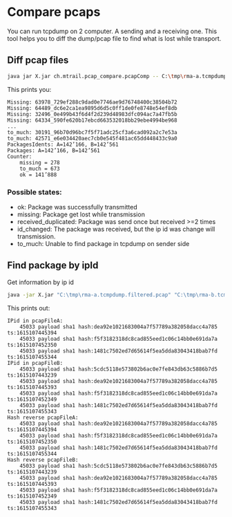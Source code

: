 # Compare pcaps

You can run tcpdump on 2 computer. A sending and a receiving one.
This tool helps you to diff the dump/pcap file to find what is lost while transport.

## Diff pcap files

```bash
java jar X.jar ch.mtrail.pcap_compare.pcapComp -- C:\tmp\rma-a.tcmpdump.filtered.pcap C:\tmp\rma-b.tcmpdump.filtered.pcap 10.172.160.251 239.192.9.7
```

This prints you:
```
Missing: 63978_729ef288c9dad0e7746ae9d76748400c38504b72
Missing: 64489_dc6e2ca1ea9895d6d5c0ff1de0fe8748e54ef8db
Missing: 32496_0e499b43f6d4f2d239d48983dfc094ac7a47fb5b
Missing: 64334_590fe620b17ebcd663532018bb29ebe4994be968
...
to_much: 30191_96b70d96bc7f5f71adc25cf3a6cad092a2c7e53a
to_much: 42571_e6e034420aec7cb0e545f481ac65dd448433c9a0
PackagesIdents: A=142’166, B=142’561
Packages: A=142’166, B=142’561
Counter: 
	missing = 278
	to_much = 673
	ok = 141’888
```

### Possible states:

- ok: Package was successfully transmitted
- missing: Package get lost while transmission
- received_duplicated: Package was send once but received >=2 times
- id_changed: The package was received, but the ip id was change will transmission.
- to_much: Unable to find package in tcpdump on sender side


## Find package by ipId

Get information by ip id

```bash
java -jar X.jar "C:\tmp\rma-a.tcmpdump.filtered.pcap" "C:\tmp\rma-b.tcmpdump.filtered.pcap" 30191
```

This prints out:
```
IPid in pcapFileA:
	45033 payload sha1 hash:dea92e1021683004a7f57789a382058dacc4a785 ts:1615107445394
	45033 payload sha1 hash:f5f3182318dc8cad855eed1c06c14bb0e691da7a ts:1615107452350
	45033 payload sha1 hash:1481c7502ed7d65614f5ea5dda83043418bab7fd ts:1615107455344
IPid in pcapFileB:
	45033 payload sha1 hash:5cdc5118e573802b6ac0e7fe843db63c5886b7d5 ts:1615107443239
	45033 payload sha1 hash:dea92e1021683004a7f57789a382058dacc4a785 ts:1615107445393
	45033 payload sha1 hash:f5f3182318dc8cad855eed1c06c14bb0e691da7a ts:1615107452349
	45033 payload sha1 hash:1481c7502ed7d65614f5ea5dda83043418bab7fd ts:1615107455343
Hash reverse pcapFileA:
	45033 payload sha1 hash:dea92e1021683004a7f57789a382058dacc4a785 ts:1615107445394
	45033 payload sha1 hash:f5f3182318dc8cad855eed1c06c14bb0e691da7a ts:1615107452350
	45033 payload sha1 hash:1481c7502ed7d65614f5ea5dda83043418bab7fd ts:1615107455344
Hash reverse pcapFileB:
	45033 payload sha1 hash:5cdc5118e573802b6ac0e7fe843db63c5886b7d5 ts:1615107443239
	45033 payload sha1 hash:dea92e1021683004a7f57789a382058dacc4a785 ts:1615107445393
	45033 payload sha1 hash:f5f3182318dc8cad855eed1c06c14bb0e691da7a ts:1615107452349
	45033 payload sha1 hash:1481c7502ed7d65614f5ea5dda83043418bab7fd ts:1615107455343
```